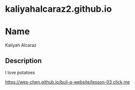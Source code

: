 # kaliyahalcaraz2.github.io
<h1> Name </h1>
<p> Kaliyah Alcaraz </p>
<h2> Description </h2>
<p> I love potatoes </p>
<a href="">https://wes-chen.github.io/buil-a-website/lesson-03
click me <a>
